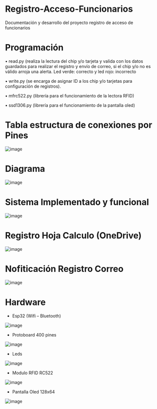 # Registro-Acceso-Funcionarios
Documentación y desarrollo del proyecto registro de acceso de funcionarios

#  Programación
• read.py (realiza la lectura del chip y/o tarjeta y valida con los datos guardados para realizar el registro y envío de correo, si el chip y/o no es válido arroja una alerta. Led verde: correcto y led rojo: incorrecto

•	write.py (se encarga de asignar ID a los chip y/o tarjetas para configuración de registros).

•	mfrc522.py (librería para el funcionamiento de la lectora RFID)

•	ssd1306.py (librería para el funcionamiento de la pantalla oled)

# Tabla estructura de conexiones por Pines

![image](https://user-images.githubusercontent.com/98502050/151281183-ea081bc8-647a-4627-9c80-72cca6b3458f.png)

# Diagrama
![image](https://user-images.githubusercontent.com/98502050/151281767-e15ea1c2-69a2-4f50-8574-89ba441bbbc9.png)

# Sistema Implementado y funcional
![image](https://user-images.githubusercontent.com/98502050/151281997-cb9c693b-01e0-46ca-a490-29b4588b43c2.png)

# Registro Hoja Calculo (OneDrive)
![image](https://user-images.githubusercontent.com/98502050/151282799-176b8e76-ec8e-4361-871d-05c1f77ab604.png)

# Nofiticación Registro Correo
![image](https://user-images.githubusercontent.com/98502050/151282445-684dfbbf-4fcb-4df3-aa65-8a84d9d99b97.png)

# Hardware

* Esp32 (Wifi – Bluetooth)

![image](https://user-images.githubusercontent.com/98502050/151285354-eeb84ee2-2ba4-4dc3-9a50-588b072c8f75.png)

* Protoboard 400 pines

![image](https://user-images.githubusercontent.com/98502050/151285318-faa15d50-635d-4811-8571-15dd01e6da8c.png)

* Leds

![image](https://user-images.githubusercontent.com/98502050/151285345-e320c988-e3bc-4c32-b16b-6a9257e5aaf7.png)

* Modulo RFID RC522

![image](https://user-images.githubusercontent.com/98502050/151285325-4b07bdd3-88c9-4111-ba3a-3c826287ba8d.png)

*	Pantalla Oled 128x64

![image](https://user-images.githubusercontent.com/98502050/151285336-77db7488-abff-496e-b299-e4f898095043.png)









